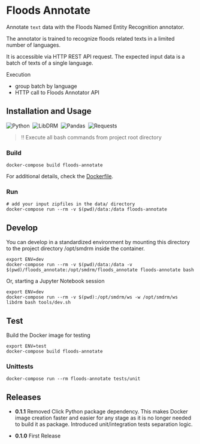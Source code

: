 # Floods Annotate

Annotate `text` data with the Floods Named Entity Recognition annotator.

The annotator is trained to recognize floods related texts in a limited number
of languages.

It is accessible via HTTP REST API request. The expected input data is a batch
of texts of a single language.

Execution
* group batch by language
* HTTP call to Floods Annotator API

## Installation and Usage

![Python](https://img.shields.io/badge/Python-3.8-information)&nbsp;&nbsp;![LibDRM](https://img.shields.io/badge/libdrm-latest-information)&nbsp;&nbsp;![Pandas](https://img.shields.io/badge/Pandas-1.3.5-information)&nbsp;&nbsp;![Requests](https://img.shields.io/badge/requests-2.27.0-information)

> :bangbang: Execute all bash commands from project root directory

### Build

```shell
docker-compose build floods-annotate
```

For additional details, check the [Dockerfile](Dockerfile).

### Run

```shell
# add your input zipfiles in the data/ directory
docker-compose run --rm -v $(pwd)/data:/data floods-annotate
```

## Develop

You can develop in a standardized environment by mounting this directory
to the project directory /opt/smdrm inside the container.

```shell
export ENV=dev
docker-compose run --rm -v $(pwd)/data:/data -v $(pwd)/floods_annotate:/opt/smdrm/floods_annotate floods-annotate bash 
```

Or, starting a Jupyter Notebook session

```shell
export ENV=dev
docker-compose run --rm -v $(pwd):/opt/smdrm/ws -w /opt/smdrm/ws libdrm bash tools/dev.sh
```

## Test

Build the Docker image for testing

```shell
export ENV=test
docker-compose build floods-annotate
```

### Unittests

```shell
docker-compose run --rm floods-annotate tests/unit
```

## Releases

- **0.1.1**
  Removed Click Python package dependency. This makes Docker image creation
  faster and easier for any stage as it is no longer needed to build it as package.
  Introduced unit/integration tests separation logic.

- **0.1.0**
  First Release

